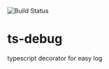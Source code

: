 ![Build Status](https://codebuild.eu-west-2.amazonaws.com/badges?uuid=eyJlbmNyeXB0ZWREYXRhIjoiUnljbDkvdmc3cjcvWUNYV2tBZzNMRURRUkp2d25EeWlzR0pHTWtMNndxU2xEcThRRCs2VUZsUzVGdmNlV0RBSDNHbEhranRENVlqdXdNTEhvQ2sxOElZPSIsIml2UGFyYW1ldGVyU3BlYyI6IjBiYmI4VEl5eG5MRDkyNTIiLCJtYXRlcmlhbFNldFNlcmlhbCI6MX0%3D&branch=master)

# ts-debug

typescript decorator for easy log
